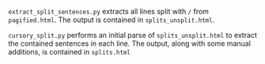 `extract_split_sentences.py` extracts all lines split with `/` from `pagified.html`.
The output is contained in `splits_unsplit.html`.

`cursory_split.py` performs an initial parse of `splits_unsplit.html` to extract the contained sentences in each line. 
The output, along with some manual additions, is contained in `splits.html`